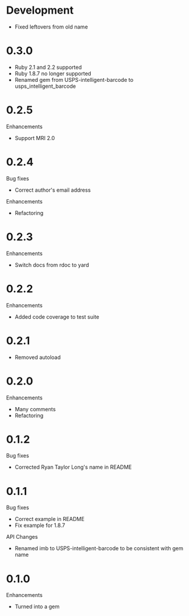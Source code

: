 # Development

* Fixed leftovers from old name

# 0.3.0

* Ruby 2.1 and 2.2 supported
* Ruby 1.8.7 no longer supported
* Renamed gem from USPS-intelligent-barcode to usps_intelligent_barcode
	
# 0.2.5

Enhancements

* Support MRI 2.0

# 0.2.4

Bug fixes

* Correct author's email address

Enhancements

* Refactoring

# 0.2.3

Enhancements

* Switch docs from rdoc to yard

# 0.2.2

Enhancements

* Added code coverage to test suite

# 0.2.1

* Removed autoload

# 0.2.0

Enhancements

* Many comments
* Refactoring

# 0.1.2

Bug fixes

* Corrected Ryan Taylor Long's name in README

# 0.1.1

Bug fixes

* Correct example in README
* Fix example for 1.8.7

API Changes

* Renamed imb to USPS-intelligent-barcode to be consistent with gem name

# 0.1.0

Enhancements

* Turned into a gem
